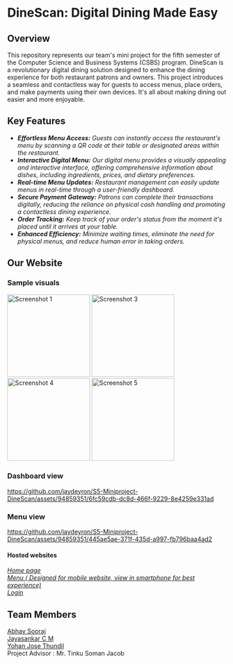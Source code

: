 # DineScan: Digital Dining Made Easy

## Overview

This repository represents our team's mini project for the fifth semester of the Computer Science and Business Systems (CSBS) program. DineScan is a revolutionary digital dining solution designed to enhance the dining experience for both restaurant patrons and owners. This project introduces a seamless and contactless way for guests to access menus, place orders, and make payments using their own devices. It's all about making dining out easier and more enjoyable.

## Key Features

* _**Effortless Menu Access:** Guests can instantly access the restaurant's menu by scanning a QR code at their table or designated areas within the restaurant._
* _**Interactive Digital Menu:** Our digital menu provides a visually appealing and interactive interface, offering comprehensive information about dishes, including ingredients, prices, and dietary preferences._
* _**Real-time Menu Updates:** Restaurant management can easily update menus in real-time through a user-friendly dashboard._
* _**Secure Payment Gateway:** Patrons can complete their transactions digitally, reducing the reliance on physical cash handling and promoting a contactless dining experience._
* _**Order Tracking:** Keep track of your order's status from the moment it's placed until it arrives at your table._
* _**Enhanced Efficiency:** Minimize waiting times, eliminate the need for physical menus, and reduce human error in taking orders._

## Our Website


### Sample visuals

<img src="https://github.com/jaydeyron/S5-Miniproject-DineScan/assets/94859351/097c1de8-55a5-49a5-84d0-35344c611731" alt="Screenshot 1" width="190" />

<img src="https://github.com/jaydeyron/S5-Miniproject-DineScan/assets/94859351/84858935-29d4-42dd-a65c-e7f920ab487d" alt="Screenshot 3" width="190" />

<img src="https://github.com/jaydeyron/S5-Miniproject-DineScan/assets/94859351/97d102b4-1a2c-4fef-902b-17afff4547b1" alt="Screenshot 4" width="190" />

<img src="https://github.com/jaydeyron/S5-Miniproject-DineScan/assets/94859351/9458f2f8-c650-4a3a-85bf-c4e6bd6e7338" alt="Screenshot 5" width="190" />

### Dashboard view

https://github.com/jaydeyron/S5-Miniproject-DineScan/assets/94859351/6fc59cdb-dc8d-466f-9229-8e4259e331ad

### Menu view

https://github.com/jaydeyron/S5-Miniproject-DineScan/assets/94859351/445ae5ae-371f-435d-a997-fb796baa4ad2

#### Hosted websites
*_[Home page](https://defiant-slip-fly.cyclic.app/)_* \
*_[Menu ( Designed for mobile website, view in smartphone for best experience)](https://defiant-slip-fly.cyclic.app/menu/1)_* \
*_[Login](https://defiant-slip-fly.cyclic.app/login)_*


## Team Members

[Abhay Sooraj](https://github.com/AbhaySooraj) \
[Jayasankar C M](https://github.com/jaydeyron) \
[Yohan Jose Thundil](https://github.com/yocoyohan) \
Project Advisor : Mr. Tinku Soman Jacob
